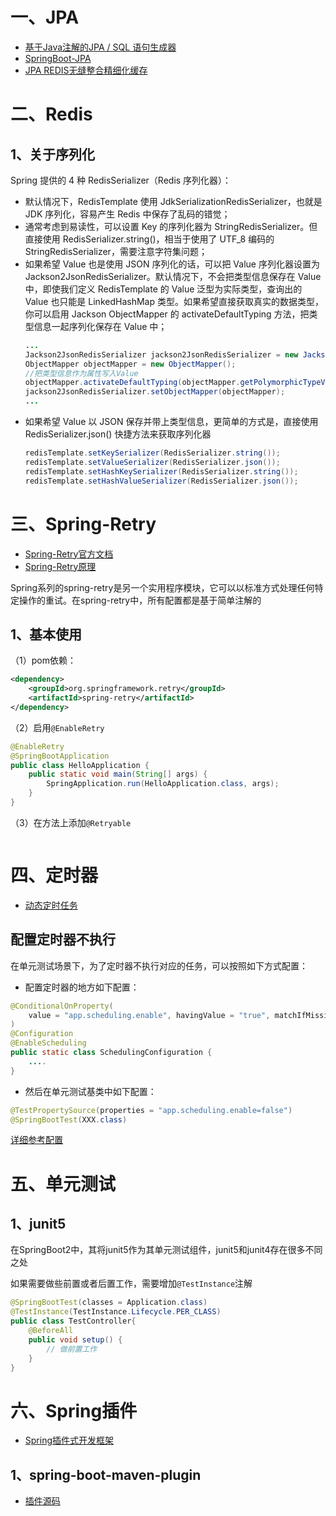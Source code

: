 # 一、JPA

- [基于Java注解的JPA / SQL 语句生成器](https://gitee.com/Levin-Li/simple-dao)
- [SpringBoot-JPA](https://spring.io/guides/gs/accessing-data-jpa/)
- [JPA REDIS无缝整合精细化缓存](https://gitee.com/shujianhui/SpringJPARedis.git)

# 二、Redis

## 1、关于序列化

Spring 提供的 4 种 RedisSerializer（Redis 序列化器）：
- 默认情况下，RedisTemplate 使用 JdkSerializationRedisSerializer，也就是 JDK 序列化，容易产生 Redis 中保存了乱码的错觉；
- 通常考虑到易读性，可以设置 Key 的序列化器为 StringRedisSerializer。但直接使用 RedisSerializer.string()，相当于使用了 UTF_8 编码的 StringRedisSerializer，需要注意字符集问题；
- 如果希望 Value 也是使用 JSON 序列化的话，可以把 Value 序列化器设置为 Jackson2JsonRedisSerializer。默认情况下，不会把类型信息保存在 Value 中，即使我们定义 RedisTemplate 的 Value 泛型为实际类型，查询出的 Value 也只能是 LinkedHashMap 类型。如果希望直接获取真实的数据类型，你可以启用 Jackson ObjectMapper 的 activateDefaultTyping 方法，把类型信息一起序列化保存在 Value 中；
    ```java
    ...
    Jackson2JsonRedisSerializer jackson2JsonRedisSerializer = new Jackson2JsonRedisSerializer(Object.class);
    ObjectMapper objectMapper = new ObjectMapper();
    //把类型信息作为属性写入Value
    objectMapper.activateDefaultTyping(objectMapper.getPolymorphicTypeValidator(), ObjectMapper.DefaultTyping.NON_FINAL, JsonTypeInfo.As.PROPERTY);
    jackson2JsonRedisSerializer.setObjectMapper(objectMapper);
    ...
    ```
- 如果希望 Value 以 JSON 保存并带上类型信息，更简单的方式是，直接使用 RedisSerializer.json() 快捷方法来获取序列化器
    ```java
    redisTemplate.setKeySerializer(RedisSerializer.string());
    redisTemplate.setValueSerializer(RedisSerializer.json());
    redisTemplate.setHashKeySerializer(RedisSerializer.string());
    redisTemplate.setHashValueSerializer(RedisSerializer.json());
    ```

# 三、Spring-Retry

- [Spring-Retry官方文档](https://docs.spring.io/spring-batch/docs/current/reference/html/retry.html)
- [Spring-Retry原理](https://blog.51cto.com/u_15127644/2880409)

Spring系列的spring-retry是另一个实用程序模块，它可以以标准方式处理任何特定操作的重试。在spring-retry中，所有配置都是基于简单注解的

## 1、基本使用

（1）pom依赖：
```xml
<dependency>
    <groupId>org.springframework.retry</groupId>
    <artifactId>spring-retry</artifactId>
</dependency>
```
（2）启用`@EnableRetry`
```java
@EnableRetry
@SpringBootApplication
public class HelloApplication {
    public static void main(String[] args) {
        SpringApplication.run(HelloApplication.class, args);
    }
}
```
（3）在方法上添加`@Retryable`
```java

```

# 四、定时器

- [动态定时任务](https://github.com/caotinging/simple-demo/tree/master/springboot-dynamic-task)

## 配置定时器不执行

在单元测试场景下，为了定时器不执行对应的任务，可以按照如下方式配置：
- 配置定时器的地方如下配置：
```java
@ConditionalOnProperty(
    value = "app.scheduling.enable", havingValue = "true", matchIfMissing = true
)
@Configuration
@EnableScheduling
public static class SchedulingConfiguration {
    ....
}
```
- 然后在单元测试基类中如下配置：
```java
@TestPropertySource(properties = "app.scheduling.enable=false")
@SpringBootTest(XXX.class)
```
[详细参考配置](https://stackoverflow.com/questions/29014496/disable-enablescheduling-on-spring-tests)


# 五、单元测试

## 1、junit5

在SpringBoot2中，其将junit5作为其单元测试组件，junit5和junit4存在很多不同之处

如果需要做些前置或者后置工作，需要增加`@TestInstance`注解
```java
@SpringBootTest(classes = Application.class)
@TestInstance(TestInstance.Lifecycle.PER_CLASS)
public class TestController{
    @BeforeAll
    public void setup() {
        // 做前置工作
    }
}
```

# 六、Spring插件

- [Spring插件式开发框架](https://gitee.com/chenlanqing/springboot-plugin-framework-parent)

## 1、spring-boot-maven-plugin

- [插件源码](https://github.com/spring-projects/spring-boot/tree/main/spring-boot-project/spring-boot-tools/spring-boot-maven-plugin)
